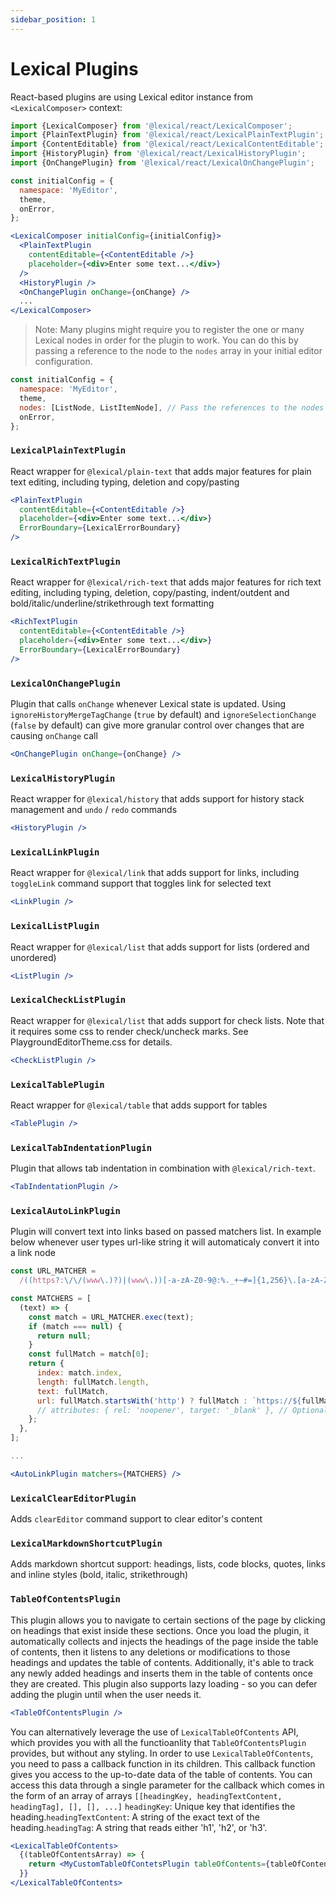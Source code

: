 ```yaml
---
sidebar_position: 1
---
```


# Lexical Plugins

React-based plugins are using Lexical editor instance from `<LexicalComposer>` context:

```js
import {LexicalComposer} from '@lexical/react/LexicalComposer';
import {PlainTextPlugin} from '@lexical/react/LexicalPlainTextPlugin';
import {ContentEditable} from '@lexical/react/LexicalContentEditable';
import {HistoryPlugin} from '@lexical/react/LexicalHistoryPlugin';
import {OnChangePlugin} from '@lexical/react/LexicalOnChangePlugin';
```

```jsx
const initialConfig = {
  namespace: 'MyEditor',
  theme,
  onError,
};

<LexicalComposer initialConfig={initialConfig}>
  <PlainTextPlugin
    contentEditable={<ContentEditable />}
    placeholder={<div>Enter some text...</div>}
  />
  <HistoryPlugin />
  <OnChangePlugin onChange={onChange} />
  ...
</LexicalComposer>
```

> Note: Many plugins might require you to register the one or many Lexical nodes in order for the plugin to work. You can do this by passing a reference to the node to the `nodes` array in your initial editor configuration.

```jsx
const initialConfig = {
  namespace: 'MyEditor',
  theme,
  nodes: [ListNode, ListItemNode], // Pass the references to the nodes here
  onError,
};
```

### `LexicalPlainTextPlugin`

React wrapper for `@lexical/plain-text` that adds major features for plain text editing, including typing, deletion and copy/pasting

```jsx
<PlainTextPlugin
  contentEditable={<ContentEditable />}
  placeholder={<div>Enter some text...</div>}
  ErrorBoundary={LexicalErrorBoundary}
/>
```

### `LexicalRichTextPlugin`

React wrapper for `@lexical/rich-text` that adds major features for rich text editing, including typing, deletion, copy/pasting, indent/outdent and bold/italic/underline/strikethrough text formatting

```jsx
<RichTextPlugin
  contentEditable={<ContentEditable />}
  placeholder={<div>Enter some text...</div>}
  ErrorBoundary={LexicalErrorBoundary}
/>
```

### `LexicalOnChangePlugin`

Plugin that calls `onChange` whenever Lexical state is updated. Using `ignoreHistoryMergeTagChange` (`true` by default) and `ignoreSelectionChange` (`false` by default) can give more granular control over changes that are causing `onChange` call

```jsx
<OnChangePlugin onChange={onChange} />
```

### `LexicalHistoryPlugin`

React wrapper for `@lexical/history` that adds support for history stack management and `undo` / `redo` commands

```jsx
<HistoryPlugin />
```

### `LexicalLinkPlugin`

React wrapper for `@lexical/link` that adds support for links, including `toggleLink` command support that toggles link for selected text

```jsx
<LinkPlugin />
```

### `LexicalListPlugin`

React wrapper for `@lexical/list` that adds support for lists (ordered and unordered)

```jsx
<ListPlugin />
```

### `LexicalCheckListPlugin`

React wrapper for `@lexical/list` that adds support for check lists. Note that it requires some css to render check/uncheck marks. See PlaygroundEditorTheme.css for details.

```jsx
<CheckListPlugin />
```

### `LexicalTablePlugin`

React wrapper for `@lexical/table` that adds support for tables

```jsx
<TablePlugin />
```

### `LexicalTabIndentationPlugin`

Plugin that allows tab indentation in combination with `@lexical/rich-text`.

```jsx
<TabIndentationPlugin />
```

### `LexicalAutoLinkPlugin`

Plugin will convert text into links based on passed matchers list. In example below whenever user types url-like string it will automaticaly convert it into a link node

```jsx
const URL_MATCHER =
  /((https?:\/\/(www\.)?)|(www\.))[-a-zA-Z0-9@:%._+~#=]{1,256}\.[a-zA-Z0-9()]{1,6}\b([-a-zA-Z0-9()@:%_+.~#?&//=]*)/;

const MATCHERS = [
  (text) => {
    const match = URL_MATCHER.exec(text);
    if (match === null) {
      return null;
    }
    const fullMatch = match[0];
    return {
      index: match.index,
      length: fullMatch.length,
      text: fullMatch,
      url: fullMatch.startsWith('http') ? fullMatch : `https://${fullMatch}`,
      // attributes: { rel: 'noopener', target: '_blank' }, // Optional link attributes
    };
  },
];

...

<AutoLinkPlugin matchers={MATCHERS} />
```

### `LexicalClearEditorPlugin`

Adds `clearEditor` command support to clear editor's content

### `LexicalMarkdownShortcutPlugin`

Adds markdown shortcut support: headings, lists, code blocks, quotes, links and inline styles (bold, italic, strikethrough)

### `TableOfContentsPlugin`
This plugin allows you to navigate to certain sections of the page by clicking on headings that exist inside these sections. Once you load the plugin, it automatically collects and injects the headings of the page inside the table of contents, then it listens to any deletions or modifications to those headings and updates the table of contents. Additionally, it's able to track any newly added headings and inserts them in the table of contents once they are created. This plugin also supports lazy loading - so you can defer adding the plugin until when the user needs it.
```jsx
<TableOfContentsPlugin />
```
You can alternatively leverage the use of `LexicalTableOfContents` API, which provides you with all the functioanlity that `TableOfContentsPlugin` provides, but without any styling.
In order to use `LexicalTableOfContents`, you need to pass a callback function in its children. This callback function gives you access to the up-to-date data of the table of contents. You can access this data through a single parameter for the callback which comes in the form of an array of arrays `[[headingKey, headingTextContent, headingTag], [], [], ...]`
`headingKey`: Unique key that identifies the heading.`headingTextContent`: A string of the exact text of the heading.`headingTag`: A string that reads either 'h1', 'h2', or 'h3'.
```jsx
<LexicalTableOfContents>
  {(tableOfContentsArray) => {
    return <MyCustomTableOfContetsPlugin tableOfContents={tableOfContentsArray} />;
  }}
</LexicalTableOfContents>
```
